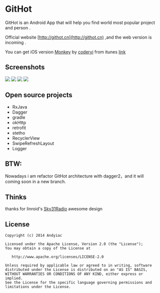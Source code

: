 # GitHot

GitHot is an Android App that will help you find world most popular project and person .


Official website [http://githot.cn](http://githot.cn) ,and the web version is incoming .


You can get iOS version [Monkey](https://github.com/coderyi/Monkey) by [coderyi](https://github.com/coderyi) from itunes [link](https://itunes.apple.com/cn/app/monkey-for-github/id1003765407)



## Screenshots
![](http://firimg.fir.im/395e0b88defdf6b3c96553e57b3fda7ad00a6b1b?imageView2/0/w/426/h/240)
![](http://firimg.fir.im/ede5d510fbb7022c369d64846a55039b230fa655?imageView2/0/w/426/h/240)
![](http://firimg.fir.im/299cbb75847fbedd701c43d3b502521a2f2908ca?imageView2/0/w/426/h/240)
![](http://firimg.fir.im/261842daf2cd3c2df8557f5fb6024cae2a9af08c?imageView2/0/w/426/h/240)

## Open source projects

- RxJava
- Dagger
- gradle
- okHttp
- retrofit
- stetho
- RecyclerView
- SwipeRefreshLayout
- Logger

## BTW:

Nowadays i am refactor GitHot architecture with dagger2，and it will coming soon in a new branch.

## Thinks

thanks for linroid's [Sky31Radio](https://github.com/linroid/Sky31Radio) awesome design


## License

    Copyright (c) 2014 Andyiac

    Licensed under the Apache License, Version 2.0 (the "License");
    You may obtain a copy of the License at

       http://www.apache.org/licenses/LICENSE-2.0

    Unless required by applicable law or agreed to in writing, software
    distributed under the License is distributed on an "AS IS" BASIS,
    WITHOUT WARRANTIES OR CONDITIONS OF ANY KIND, either express or implied.
    See the License for the specific language governing permissions and
    limitations under the License.
